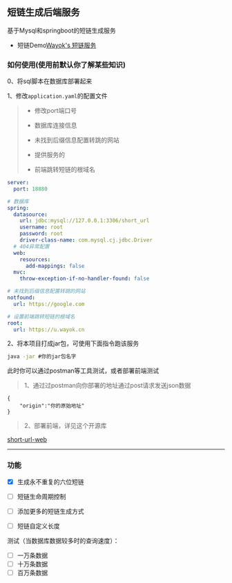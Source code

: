 ## 短链生成后端服务

基于Mysql和springboot的短链生成服务

- 短链Demo<a href="https://u.wayok.cn">Wayok's 短链服务</a>

### 如何使用(使用前默认你了解某些知识)

0、将sql脚本在数据库部署起来

1、修改`application.yaml`的配置文件

> - 修改port端口号
>
> - 数据库连接信息
> - 未找到后缀信息配置转跳的网站
> - 提供服务的
> - 前端跳转短链的根域名

```yaml
server:
  port: 18880

# 数据库
spring:
  datasource:
    url: jdbc:mysql://127.0.0.1:3306/short_url
    username: root
    password: root
    driver-class-name: com.mysql.cj.jdbc.Driver
  # 404异常配置
  web:
    resources:
      add-mappings: false
  mvc:
    throw-exception-if-no-handler-found: false

# 未找到后缀信息配置转跳的网站
notfound:
  url: https://google.com

# 设置前端跳转短链的根域名
root:
  url: https://u.wayok.cn
```

2、将本项目打成jar包，可使用下面指令跑该服务

```cmd
java -jar #你的jar包名字
```

此时你可以通过postman等工具测试，或者部署前端测试

> 1、通过过postman向你部署的地址通过post请求发送json数据

```
{
	"origin":"你的原始地址"
}
```

> 2、部署前端，详见这个开源库

<a href="https://github.com/iceloX/short-url-web">short-url-web</a>

---

### 功能

- [x] 生成永不重复的六位短链
- [ ] 短链生命周期控制
- [ ] 添加更多的短链生成方式
- [ ] 短链自定义长度



测试（当数据库数据较多时的查询速度）：

- [ ] 一万条数据
- [ ] 十万条数据
- [ ] 百万条数据